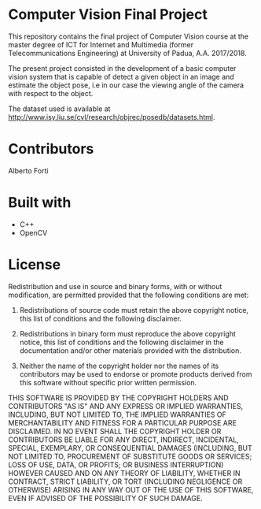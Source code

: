 # Computer Vision Final Project
This repository contains the final project of Computer Vision course at the master degree of ICT for Internet and Multimedia (former Telecommunications Engineering) at University of Padua, A.A. 2017/2018.

The present project consisted in the development of a basic computer vision system that is capable of detect a given object in an image and estimate the object pose, i.e in our case the viewing angle of the camera with respect to the object.

The dataset used is available at http://www.isy.liu.se/cvl/research/objrec/posedb/datasets.html.

# Contributors
Alberto Forti

# Built with
- C++
- OpenCV


# License
Redistribution and use in source and binary forms, with or without modification, are permitted provided that the following conditions are met:

1. Redistributions of source code must retain the above copyright notice, this list of conditions and the following disclaimer.

2. Redistributions in binary form must reproduce the above copyright notice, this list of conditions and the following disclaimer in the documentation and/or other materials provided with the distribution.

3. Neither the name of the copyright holder nor the names of its contributors may be used to endorse or promote products derived from this software without specific prior written permission.

THIS SOFTWARE IS PROVIDED BY THE COPYRIGHT HOLDERS AND CONTRIBUTORS "AS IS" AND ANY EXPRESS OR IMPLIED WARRANTIES, INCLUDING, BUT NOT LIMITED TO, THE IMPLIED WARRANTIES OF MERCHANTABILITY AND FITNESS FOR A PARTICULAR PURPOSE ARE DISCLAIMED. IN NO EVENT SHALL THE COPYRIGHT HOLDER OR CONTRIBUTORS BE LIABLE FOR ANY DIRECT, INDIRECT, INCIDENTAL, SPECIAL, EXEMPLARY, OR CONSEQUENTIAL DAMAGES (INCLUDING, BUT NOT LIMITED TO, PROCUREMENT OF SUBSTITUTE GOODS OR SERVICES; LOSS OF USE, DATA, OR PROFITS; OR BUSINESS INTERRUPTION) HOWEVER CAUSED AND ON ANY THEORY OF LIABILITY, WHETHER IN CONTRACT, STRICT LIABILITY, OR TORT (INCLUDING NEGLIGENCE OR OTHERWISE) ARISING IN ANY WAY OUT OF THE USE OF THIS SOFTWARE, EVEN IF ADVISED OF THE POSSIBILITY OF SUCH DAMAGE.
